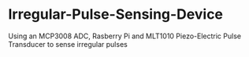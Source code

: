 # Irregular-Pulse-Sensing-Device
Using an MCP3008 ADC, Rasberry Pi and MLT1010 Piezo-Electric Pulse Transducer to sense irregular pulses
